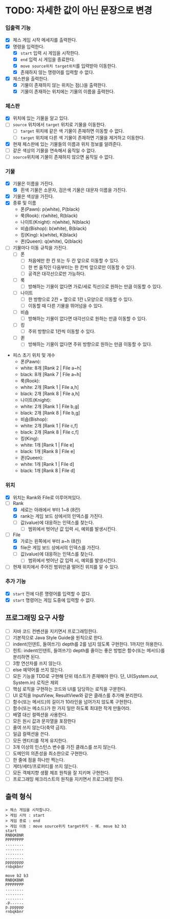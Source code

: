 # TODO: 자세한 값이 아닌 문장으로 변경
### 입출력 기능
- [x] 체스 게임 시작 메세지를 출력한다.
- [x] 명령을 입력한다.
  - [x] `start` 입력 시 게임을 시작한다.
  - [x] `end` 입력 시 게임을 종료한다.
  - [x] `move source위치 target위치`를 입력받아 이동한다.
  - [x] 존재하지 않는 명령어를 입력할 수 없다.
- [x] 체스판을 출력한다.
  - [x] 기물이 존재하지 않는 위치는 점(.)을 출력한다.
  - [x] 기물이 존재하는 위치에는 기물의 이름을 출력한다.

### 체스판
- [x] 위치에 있는 기물을 알고 있다.
- [ ] `source` 위치에서 `target` 위치로 기물을 이동한다.
  - [ ] `target` 위치에 같은 색 기물이 존재하면 이동할 수 없다.
  - [ ] `target` 위치에 다른 색 기물이 존재하면 기물을 제거하고 이동한다.
- [x] 현재 체스판에 있는 기물들의 이름과 위치 정보를 알려준다.
- [ ] 같은 색상의 기물을 연속해서 움직일 수 없다.
- [ ] `source`위치에 기물이 존재하지 않으면 움직일 수 없다.

### 기물
- [x] 기물은 이름을 가진다.
  - [x] 흰색 기물은 소문자, 검은색 기물은 대문자 이름을 가진다.
- [x] 기물은 색상을 가진다.
- [x] 종류 및 이름
  - 폰(Pawn): p(white), P(black)
  - 룩(Rook): r(white), R(black)
  - 나이트(Knight): n(white), N(black)
  - 비숍(Bishop): b(white), B(black)
  - 킹(King): k(white), K(black)
  - 퀸(Queen): q(white), Q(black)
- [ ] 기물마다 이동 규칙을 가진다.
  - [ ] 폰
    - [ ] 처음에만 한 칸 또는 두 칸 앞으로 이동할 수 있다.
    - [ ] 한 번 움직인 다음부터는 한 칸씩 앞으로만 이동할 수 있다.
    - [ ] 공격은 대각선으로만 가능하다.
  - [ ] 룩
    - [ ] 방해하는 기물이 없다면 가로/세로 직선으로 원하는 만큼 이동할 수 있다.
  - [ ] 나이트
    - [ ] 한 방향으로 2칸 + 옆으로 1칸 `L`모양으로 이동할 수 있다.
    - [ ] 이동할 때 다른 기물을 뛰어넘을 수 있다.
  - [ ] 비숍
    - [ ] 방해하는 기물이 없다면 대각선으로 원하는 만큼 이동할 수 있다.
  - [ ] 킹
    - [ ] 주위 방향으로 1칸씩 이동할 수 있다.
  - [ ] 퀸
    - [ ] 방해하는 기물이 없다면 주위 방향으로 원하는 만큼 이동할 수 있다.
- 피스 초기 위치 및 개수
  - 폰(Pawn):
  - white: 8개 [Rank 2 | File a~h]
  - black: 8개 [Rank 7 | File a~h]
  - 룩(Rook):
  - white: 2개 [Rank 1 | File a,h]
  - black: 2개 [Rank 8 | File a,h]
  - 나이트(Knight):
  - white: 2개 [Rank 1 | File b,g]
  - black: 2개 [Rank 8 | File b,g]
  - 비숍(Bishop):
  - white: 2개 [Rank 1 | File c,f]
  - black: 2개 [Rank 8 | File c,f]
  - 킹(King):
  - white: 1개 [Rank 1 | File e]
  - black: 1개 [Rank 8 | File e]
  - 퀸(Queen):
  - white: 1개 [Rank 1 | File d]
  - black: 1개 [Rank 8 | File d]

### 위치
- [x] 위치는 Rank와 File로 이루어져있다.
- [ ] Rank
  - [x] 세로는 아래에서 부터 1~8 (8칸)
  - [x] rank는 게임 보드 상에서의 인덱스를 가진다.
  - [ ] 값(value)에 대응하는 인덱스를 찾는다.
    - [ ] 범위에서 벗어난 값 입력 시, 예외를 발생시킨다.
- [ ] File
  - [x] 가로는 왼쪽에서 부터 a~h (8칸)
  - [x] file은 게임 보드 상에서의 인덱스를 가진다.
  - [ ] 값(value)에 대응하는 인덱스를 찾는다.
    - [ ] 범위에서 벗어난 값 입력 시, 예외를 발생시킨다.
- [ ] 현재 위치에서 주어진 범위만큼 떨어진 위치를 알 수 있다.

### 추가 기능
- [x] `start` 전에 다른 명령어를 입력할 수 없다.
- [x] `start` 명령어는 게임 도중에 입력할 수 없다.
  
## 프로그래밍 요구 사항
- [ ] 자바 코드 컨벤션을 지키면서 프로그래밍한다.
- [ ] 기본적으로 Java Style Guide을 원칙으로 한다.
- [ ] indent(인덴트, 들여쓰기) depth를 2를 넘지 않도록 구현한다. 1까지만 허용한다.
- [ ] 힌트: indent(인덴트, 들여쓰기) depth를 줄이는 좋은 방법은 함수(또는 메서드)를 분리하면 된다.
- [ ] 3항 연산자를 쓰지 않는다.
- [ ] else 예약어를 쓰지 않는다.
- [ ] 모든 기능을 TDD로 구현해 단위 테스트가 존재해야 한다. 단, UI(System.out, System.in) 로직은 제외
- [ ] 핵심 로직을 구현하는 코드와 UI를 담당하는 로직을 구분한다.
- [ ] UI 로직을 InputView, ResultView와 같은 클래스를 추가해 분리한다.
- [ ] 함수(또는 메서드)의 길이가 10라인을 넘어가지 않도록 구현한다.
- [ ] 함수(또는 메소드)가 한 가지 일만 하도록 최대한 작게 만들어라.
- [ ] 배열 대신 컬렉션을 사용한다.
- [ ] 모든 원시 값과 문자열을 포장한다
- [ ] 줄여 쓰지 않는다(축약 금지).
- [ ] 일급 컬렉션을 쓴다.
- [ ] 모든 엔티티를 작게 유지한다.
- [ ] 3개 이상의 인스턴스 변수를 가진 클래스를 쓰지 않는다.
- [ ] 도메인의 의존성을 최소한으로 구현한다.
- [ ] 한 줄에 점을 하나만 찍는다.
- [ ] 게터/세터/프로퍼티를 쓰지 않는다.
- [ ] 모든 객체지향 생활 체조 원칙을 잘 지키며 구현한다.
- [ ] 프로그래밍 체크리스트의 원칙을 지키면서 프로그래밍 한다.

## 출력 형식
```
> 체스 게임을 시작합니다.
> 게임 시작 : start
> 게임 종료 : end
> 게임 이동 : move source위치 target위치 - 예. move b2 b3
start
RNBQKBNR
PPPPPPPP
........
........
........
........
pppppppp
rnbqkbnr

move b2 b3
RNBQKBNR
PPPPPPPP
........
........
........
.p......
p.pppppp
rnbqkbnr

```
